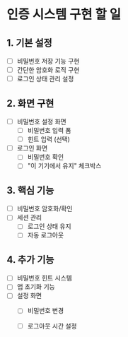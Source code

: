 # 인증 시스템 구현 할 일

## 1. 기본 설정
- [ ] 비밀번호 저장 기능 구현
- [ ] 간단한 암호화 로직 구현
- [ ] 로그인 상태 관리 설정

## 2. 화면 구현
- [ ] 비밀번호 설정 화면
  - [ ] 비밀번호 입력 폼
  - [ ] 힌트 입력 (선택)
  
- [ ] 로그인 화면
  - [ ] 비밀번호 확인
  - [ ] "이 기기에서 유지" 체크박스

## 3. 핵심 기능
- [ ] 비밀번호 암호화/확인
- [ ] 세션 관리
  - [ ] 로그인 상태 유지
  - [ ] 자동 로그아웃

## 4. 추가 기능
- [ ] 비밀번호 힌트 시스템
- [ ] 앱 초기화 기능
- [ ] 설정 화면
  - [ ] 비밀번호 변경
  - [ ] 로그아웃 시간 설정
  